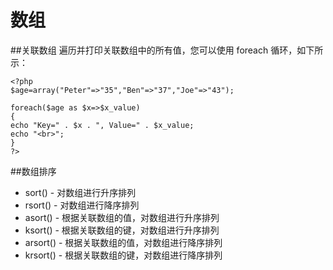 # 数组

##关联数组
遍历并打印关联数组中的所有值，您可以使用 foreach 循环，如下所示：
```
<?php
$age=array("Peter"=>"35","Ben"=>"37","Joe"=>"43");

foreach($age as $x=>$x_value)
{
echo "Key=" . $x . ", Value=" . $x_value;
echo "<br>";
}
?>
```
##数组排序
+ sort() - 对数组进行升序排列
+ rsort() - 对数组进行降序排列
+ asort() - 根据关联数组的值，对数组进行升序排列
+ ksort() - 根据关联数组的键，对数组进行升序排列
+ arsort() - 根据关联数组的值，对数组进行降序排列
+ krsort() - 根据关联数组的键，对数组进行降序排列

